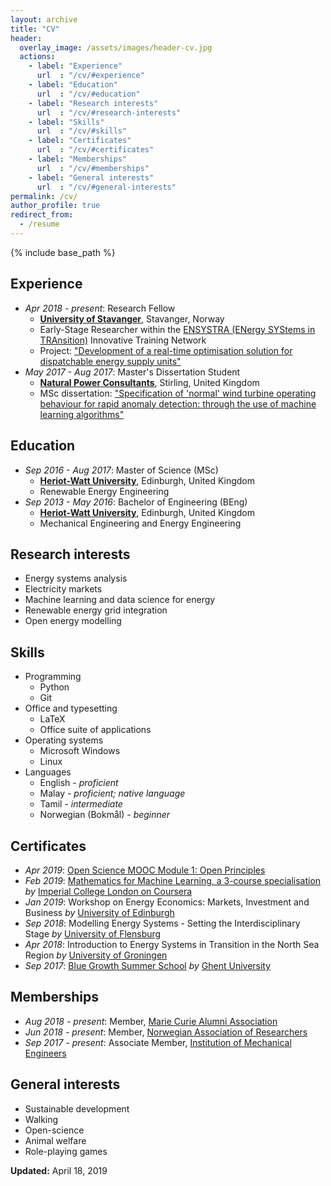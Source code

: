 ```yaml
---
layout: archive
title: "CV"
header:
  overlay_image: /assets/images/header-cv.jpg
  actions:
    - label: "Experience"
      url  : "/cv/#experience"
    - label: "Education"
      url  : "/cv/#education" 
    - label: "Research interests"
      url  : "/cv/#research-interests" 
    - label: "Skills"
      url  : "/cv/#skills" 
    - label: "Certificates"
      url  : "/cv/#certificates" 
    - label: "Memberships"
      url  : "/cv/#memberships"
    - label: "General interests"
      url  : "/cv/#general-interests" 
permalink: /cv/
author_profile: true
redirect_from:
  - /resume
---
```


{% include base_path %}

## Experience

* *Apr 2018 - present*: Research Fellow
  * [**University of Stavanger**](https://www.uis.no/), Stavanger, Norway
  * Early-Stage Researcher within the [ENSYSTRA (ENergy SYStems in TRAnsition)](https://ensystra.eu/) Innovative Training Network
  * Project: ["Development of a real-time optimisation solution for dispatchable energy supply units"](https://ensystra.eu/nithiya-streethran/)
* *May 2017 - Aug 2017*: Master's Dissertation Student
  * [**Natural Power Consultants**](https://www.naturalpower.com/), Stirling, United Kingdom
  * MSc dissertation: ["Specification of 'normal' wind turbine operating behaviour for rapid anomaly detection: through the use of machine learning algorithms"](https://github.com/nmstreethran/WindTurbineClassification)

## Education

* *Sep 2016 - Aug 2017*: Master of Science (MSc)
  * [**Heriot-Watt University**](https://www.hw.ac.uk/), Edinburgh, United Kingdom
  * Renewable Energy Engineering
* *Sep 2013 - May 2016*: Bachelor of Engineering (BEng)
  * [**Heriot-Watt University**](https://www.hw.ac.uk/), Edinburgh, United Kingdom
  * Mechanical Engineering and Energy Engineering

## Research interests

* Energy systems analysis
* Electricity markets
* Machine learning and data science for energy
* Renewable energy grid integration
* Open energy modelling

## Skills

* Programming
  * Python
  * Git
* Office and typesetting
  * LaTeX
  * Office suite of applications
* Operating systems
  * Microsoft Windows
  * Linux
* Languages
  * English - *proficient*
  * Malay - *proficient; native language*
  * Tamil - *intermediate*
  * Norwegian (Bokmål) - *beginner*

## Certificates

* *Apr 2019*: [Open Science MOOC Module 1: Open Principles](https://eliademy.com/cert/51789a843b13a9e9fc1dd4b73003641a.html)
* *Feb 2019*: [Mathematics for Machine Learning, a 3-course specialisation](https://www.coursera.org/account/accomplishments/specialization/G2PWUQQKSCX9) *by* [Imperial College London on Coursera](https://www.coursera.org/imperial)
* *Jan 2019*: Workshop on Energy Economics: Markets, Investment and Business *by* [University of Edinburgh](https://www.ed.ac.uk/)
* *Sep 2018*: Modelling Energy Systems - Setting the Interdisciplinary Stage *by* [University of Flensburg](https://www.uni-flensburg.de/en/)
* *Apr 2018*: Introduction to Energy Systems in Transition in the North Sea Region *by* [University of Groningen](https://www.rug.nl/)
* *Sep 2017*: [Blue Growth Summer School](http://www.bluegrowth.ugent.be/summerschool/) *by* [Ghent University](https://www.ugent.be/)

## Memberships

* *Aug 2018 - present*: Member, [Marie Curie Alumni Association](https://www.mariecuriealumni.eu/)
* *Jun 2018 - present*: Member, [Norwegian Association of Researchers](https://www.forskerforbundet.no/english/)
* *Sep 2017 - present*: Associate Member, [Institution of Mechanical Engineers](http://www.imeche.org/)

## General interests

* Sustainable development
* Walking
* Open-science
* Animal welfare
* Role-playing games

<i class="fas fa-fw fa-calendar-alt"></i> **Updated:** <time datetime="2019-04-18T00:00:00+02:00">April 18, 2019</time>